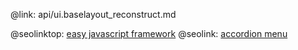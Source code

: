 @link: api/ui.baselayout_reconstruct.md

@seolinktop: [easy javascript framework](https://webix.com)
@seolink: [accordion menu](https://webix.com/widget/accordion/)